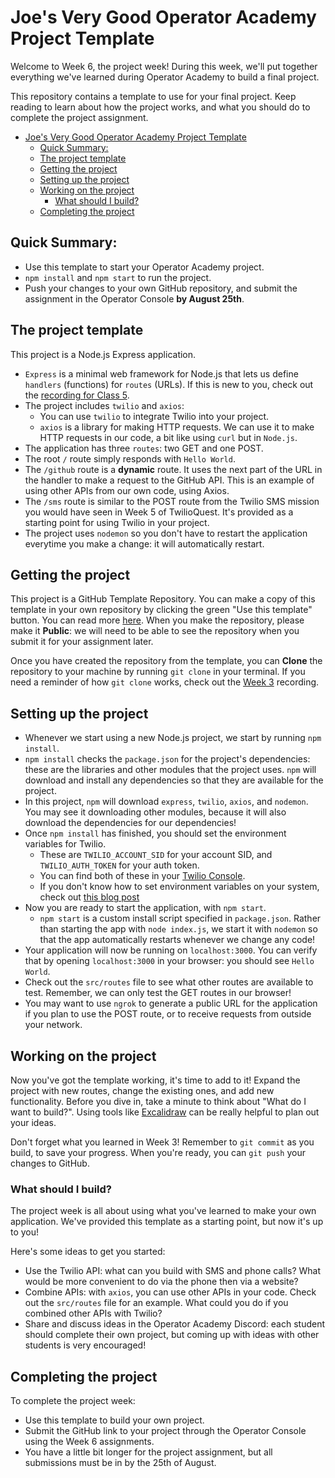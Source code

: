 # Joe's Very Good Operator Academy Project Template

Welcome to Week 6, the project week! During this week, we'll put together everything we've learned during Operator Academy to build a final project.

This repository contains a template to use for your final project. Keep reading to learn about how the project works, and what you should do to complete the project assignment.

- [Joe's Very Good Operator Academy Project Template](#joes-very-good-operator-academy-project-template)
  - [Quick Summary:](#quick-summary)
  - [The project template](#the-project-template)
  - [Getting the project](#getting-the-project)
  - [Setting up the project](#setting-up-the-project)
  - [Working on the project](#working-on-the-project)
    - [What should I build?](#what-should-i-build)
  - [Completing the project](#completing-the-project)

## Quick Summary:

- Use this template to start your Operator Academy project.
- `npm install` and `npm start` to run the project.
- Push your changes to your own GitHub repository, and submit the assignment in the Operator Console **by August 25th**.

## The project template

This project is a Node.js Express application. 
- `Express` is a minimal web framework for Node.js that lets us define `handlers` (functions) for `routes` (URLs). If this is new to you, check out the [recording for Class 5](https://www.twitch.tv/videos/1555969207).
- The project includes `twilio` and `axios`:
  - You can use `twilio` to integrate Twilio into your project.
  - `axios` is a library for making HTTP requests. We can use it to make HTTP requests in our code, a bit like using `curl` but in `Node.js`. 
- The application has three `routes`: two GET and one POST.
- The root `/` route simply responds with `Hello World`.
- The `/github` route is a **dynamic** route. It uses the next part of the URL in the handler to make a request to the GitHub API. This is an example of using other APIs from our own code, using Axios.
- The `/sms` route is similar to the POST route from the Twilio SMS mission you would have seen in Week 5 of TwilioQuest. It's provided as a starting point for using Twilio in your project.
- The project uses `nodemon` so you don't have to restart the application everytime you make a change: it will automatically restart.

## Getting the project

This project is a GitHub Template Repository. You can make a copy of this template in your own repository by clicking the green "Use this template" button. You can read more [here](https://docs.github.com/en/repositories/creating-and-managing-repositories/creating-a-repository-from-a-template#creating-a-repository-from-a-template). When you make the repository, please make it **Public**: we will need to be able to see the repository when you submit it for your assignment later.

Once you have created the repository from the template, you can **Clone** the repository to your machine by running `git clone` in your terminal. If you need a reminder of how `git clone` works, check out the [Week 3](https://www.twitch.tv/videos/1542471356) recording.


## Setting up the project

- Whenever we start using a new Node.js project, we start by running `npm install`.
- `npm install` checks the `package.json` for the project's dependencies: these are the libraries and other modules that the project uses. `npm` will download and install any dependencies so that they are available for the project.
- In this project, `npm` will download `express`, `twilio`, `axios`, and `nodemon`. You may see it downloading other modules, because it will also download the dependencies for our dependencies!
- Once `npm install` has finished, you should set the environment variables for Twilio.
  - These are `TWILIO_ACCOUNT_SID` for your account SID, and `TWILIO_AUTH_TOKEN` for your auth token.
  - You can find both of these in your [Twilio Console](https://console.twilio.com).
  - If you don't know how to set environment variables on your system, check out [this blog post](https://www.twilio.com/blog/2017/01/how-to-set-environment-variables.html)
- Now you are ready to start the application, with `npm start`.
  - `npm start` is a custom install script specified in `package.json`. Rather than starting the app with `node index.js`, we start it with `nodemon` so that the app automatically restarts whenever we change any code!
- Your application will now be running on `localhost:3000`. You can verify that by opening `localhost:3000` in your browser: you should see `Hello World`.
- Check out the `src/routes` file to see what other routes are available to test. Remember, we can only test the GET routes in our browser!
- You may want to use `ngrok` to generate a public URL for the application if you plan to use the POST route, or to receive requests from outside your network.

## Working on the project

Now you've got the template working, it's time to add to it! Expand the project with new routes, change the existing ones, and add new functionality. Before you dive in, take a minute to think about "What do I want to build?". Using tools like [Excalidraw](https://excalidraw.com/) can be really helpful to plan out your ideas.

Don't forget what you learned in Week 3! Remember to `git commit` as you build, to save your progress. When you're ready, you can `git push` your changes to GitHub. 

### What should I build?

The project week is all about using what you've learned to make your own application. We've provided this template as a starting point, but now it's up to you! 

Here's some ideas to get you started:
- Use the Twilio API: what can you build with SMS and phone calls? What would be more convenient to do via the phone then via a website?
- Combine APIs: with `axios`, you can use other APIs in your code. Check out the `src/routes` file for an example. What could you do if you combined other APIs with Twilio?
- Share and discuss ideas in the Operator Academy Discord: each student should complete their own project, but coming up with ideas with other students is very encouraged!

## Completing the project

To complete the project week:
- Use this template to build your own project.
- Submit the GitHub link to your project through the Operator Console using the Week 6 assignments.
- You have a little bit longer for the project assignment, but all submissions must be in by the 25th of August.
